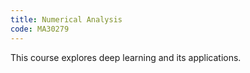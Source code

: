```yaml
---
title: Numerical Analysis
code: MA30279
---
```

This course explores deep learning and its applications.